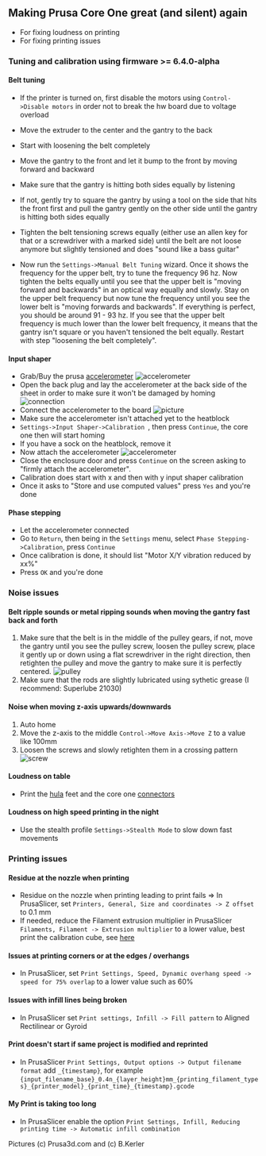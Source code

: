 ## Making Prusa Core One great (and silent) again
- For fixing loudness on printing
- For fixing printing issues

### Tuning and calibration using firmware >= 6.4.0-alpha

#### Belt tuning
- If the printer is turned on, first disable the motors using ```Control->Disable motors``` in order not to break the hw board due to voltage overload

- Move the extruder to the center and the gantry to the back
- Start with loosening the belt completely
- Move the gantry to the front and let it bump to the front by moving forward and backward
- Make sure that the gantry is hitting both sides equally by listening
- If not, gently try to square the gantry by using a tool on the side that hits the front first and pull the gantry gently 
  on the other side until the gantry is hitting both sides equally 
- Tighten the belt tensioning screws equally (either use an allen key for that or a screwdriver with a marked side) until
  the belt are not loose anymore but slightly tensioned and does "sound like a bass guitar"
- Now run the ```Settings->Manual Belt Tuning``` wizard. Once it shows the frequency for the upper belt, try to tune the
  frequency 96 hz. Now tighten the belts equally until you see that the upper belt is "moving forward and backwards" in an optical way
  equally and slowly. Stay on the upper belt frequency but now tune the frequency until you see the lower belt is "moving forwards and backwards".
  If everything is perfect, you should be around 91 - 93 hz. If you see that the upper belt frequency is much lower than the lower belt frequency,
  it means that the gantry isn't square or you haven't tensioned the belt equally. Restart with step "loosening the belt completely".

#### Input shaper
- Grab/Buy the prusa [accelerometer](https://help.prusa3d.com/article/accelerometer-core-one-mk4-s-mk3-9-s_729349) ![accelerometer](https://cdn.help.prusa3d.com/wp-content/uploads/2025/04/410eb67ff568fddaa1019583b75ab776_painted.jpeg) 
- Open the back plug and lay the accelerometer at the back side of the sheet in order to make sure it won't be damaged by homing ![connection]({{site.baseurl}}/images/calibration.jpeg)
- Connect the accelerometer to the board ![picture](https://cdn.help.prusa3d.com/wp-content/uploads/2025/03/37cbb884af39165912f63c44aaa69454.jpg)
- Make sure the accelerometer isn't attached yet to the heatblock
- ```Settings->Input Shaper->Calibration ```, then press ```Continue```, the core one then will start homing
- If you have a sock on the heatblock, remove it
- Now attach the accelerometer ![accelerometer]({{site.baseurl}}/images/accelerometer.jpeg)
- Close the enclosure door and press ```Continue``` on the screen asking to "firmly attach the accelerometer".
- Calibration does start with x and then with y input shaper calibration
- Once it asks to "Store and use computed values" press ```Yes``` and you're done

#### Phase stepping
- Let the accelerometer connected
- Go to ```Return```, then being in the  ```Settings``` menu, select ```Phase Stepping->Calibration```, press ```Continue```
- Once calibration is done, it should list "Motor X/Y vibration reduced by xx%"
- Press ```OK``` and you're done


### Noise issues
#### Belt ripple sounds or metal ripping sounds when moving the gantry fast back and forth
1. Make sure that the belt is in the middle of the pulley gears, if not, move the gantry until you see
the pulley screw, loosen the pulley screw, place it gently up or down using a flat screwdriver in the right direction, then retighten the pulley and move the gantry 
to make sure it is perfectly centered.
![pulley]({{site.baseurl}}/images/pulley.png)
2. Make sure that the rods are slightly lubricated using sythetic grease (I recommend: Superlube 21030)

#### Noise when moving z-axis upwards/downwards
1. Auto home
2. Move the z-axis to the middle ```Control->Move Axis->Move Z``` to a value like 100mm
3. Loosen the screws and slowly retighten them in a crossing pattern
![screw]({{site.baseurl}}/images/screw.png)

#### Loudness on table
- Print the [hula](https://www.printables.com/model/873633-hula-v10-anti-vibration-feet-for-prusa-mk34-core-o) feet and the core one [connectors](https://www.printables.com/model/1288903-core-one-connector-for-hula)

#### Loudness on high speed printing in the night
- Use the stealth profile ```Settings->Stealth Mode``` to slow down fast movements

### Printing issues

#### Residue at the nozzle when printing
- Residue on the nozzle when printing leading to print fails => In PrusaSlicer, set ```Printers, General, Size and coordinates -> Z offset``` to 0.1 mm
- If needed, reduce the Filament extrusion multiplier in PrusaSlicer ```Filaments, Filament -> Extrusion multiplier``` to a lower value, best print the calibration cube, see [here](https://help.prusa3d.com/article/extrusion-multiplier-calibration_2257) 

#### Issues at printing corners or at the edges / overhangs
- In PrusaSlicer, set ```Print Settings, Speed, Dynamic overhang speed -> speed for 75% overlap``` to a lower value such as 60%

#### Issues with infill lines being broken
- In PrusaSlicer set ```Print settings, Infill -> Fill pattern``` to Aligned Rectilinear or Gyroid

#### Print doesn't start if same project is modified and reprinted
- In PrusaSlicer ```Print Settings, Output options -> Output filename format``` add ```_{timestamp}```, for example ```{input_filename_base}_0.4n_{layer_height}mm_{printing_filament_types}_{printer_model}_{print_time}_{timestamp}.gcode```

#### My Print is taking too long
- In PrusaSlicer enable the option ```Print Settings, Infill, Reducing printing time -> Automatic infill combination```

Pictures (c) Prusa3d.com and (c) B.Kerler
